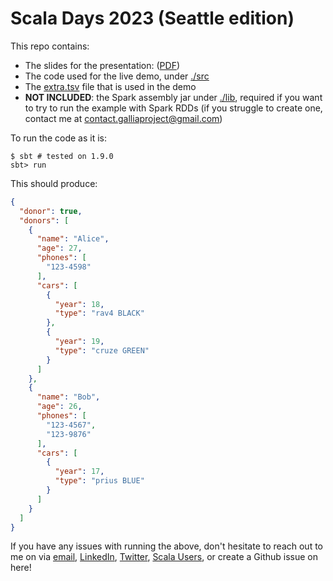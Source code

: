 # Scala Days 2023 (Seattle edition)

This repo contains:
- The slides for the presentation: ([PDF](./Anthony_Cros.Gallia.ScalaDays_2023_Seattle.pdf))
- The code used for the live demo, under [./src](./src)
- The [extra.tsv](./extra.tsv) file that is used in the demo
- __NOT INCLUDED__:  the Spark assembly jar under [./lib](./lib), required if you want to try to run the example with Spark RDDs (if you struggle to create one, contact me at contact.galliaproject@gmail.com)

To run the code as it is:
```shell
$ sbt # tested on 1.9.0
sbt> run
```
This should produce:

```json
{
  "donor": true,
  "donors": [
    {
      "name": "Alice",
      "age": 27,
      "phones": [
        "123-4598"
      ],
      "cars": [
        {
          "year": 18,
          "type": "rav4 BLACK"
        },
        {
          "year": 19,
          "type": "cruze GREEN"
        }
      ]
    },
    {
      "name": "Bob",
      "age": 26,
      "phones": [
        "123-4567",
        "123-9876"
      ],
      "cars": [
        {
          "year": 17,
          "type": "prius BLUE"
        }
      ]
    }
  ]
}
```

If you have any issues with running the above, don't hesitate to reach out to me on via [email](contact.galliaproject@gmail.com), [LinkedIn](https://www.linkedin.com/in/anthony-cros-3587b063/), [Twitter](https://twitter.com/anthony_cros), [Scala Users](https://users.scala-lang.org/t/introducing-gallia-a-library-for-data-manipulation/7112), or create a Github issue on  here!

